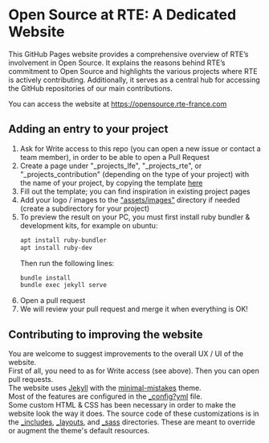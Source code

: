 # Open Source at RTE: A Dedicated Website
This GitHub Pages website provides a comprehensive overview of RTE’s involvement in Open Source. It explains the reasons behind RTE’s commitment to Open Source and highlights the various projects where RTE is actively contributing. Additionally, it serves as a central hub for accessing the GitHub repositories of our main contributions.

You can access the website at https://opensource.rte-france.com

## Adding an entry to your project

1. Ask for Write access to this repo (you can open a new issue or contact a team member), in order to be able to open a
   Pull Request
2. Create a page under "_projects_lfe", "_projects_rte", or "_projects_contribution" (depending on the type of your
   project) with the name of your project, by copying the template [here](docs/project_template.md)
3. Fill out the template; you can find inspiration in existing project pages
4. Add your logo / images to the ["assets/images"](assets/images) directory if needed (create a subdirectory for your
   project)
5. To preview the result on your PC, you must first install ruby bundler & development kits, for example on ubuntu:
   ~~~bash
   apt install ruby-bundler
   apt install ruby-dev
   ~~~
   Then run the following lines:
   ~~~bash
   bundle install
   bundle exec jekyll serve
   ~~~
6. Open a pull request
7. We will review your pull request and merge it when everything is OK!

## Contributing to improving the website

You are welcome to suggest improvements to the overall UX / UI of the website.  
First of all, you need to as for Write access (see above). Then you can open pull requests.    
The website uses [Jekyll](https://jekyllrb.com) with
the [minimal-mistakes](https://github.com/mmistakes/minimal-mistakes) theme.  
Most of the features are configured in the [_config?yml](_config.yml) file.  
Some custom HTML & CSS has been necessary in order to make the website look the way it does. The source code of these
customizations
is in the [_includes](_includes), [_layouts](_layouts), and [_sass](_sass) directories. These are meant to override or
augment the theme's
default resources.  
